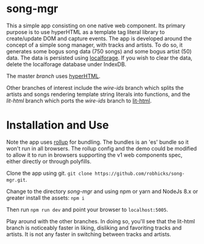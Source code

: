 song-mgr
========

This a simple app consisting on one native web component. Its primary purpose is to use hyperHTML as a template tag literal library to create/update DOM and capture events. The app is developed around the concept of a simple song manager, with tracks and artists. To do so, it generates some bogus song data (750 songs) and some bogus artist (50) data. The data is persisted using [localforage](https://github.com/localForage/localForage). If you wish to clear the data, delete the localforage database under IndexDB.

The master *branch* uses [hyperHTML](https://viperhtml.js.org/hyperhtml/documentation/).

Other branches of interest include the *wire-ids* branch which splits the artists and songs rendering template string literals into functions, and the *lit-html* branch which ports the *wire-ids* branch to [lit-html](https://polymer.github.io/lit-html/).

# Installation and Use

Note the app uses [rollup](https://rollupjs.org/guide/en) for bundling. The bundles is an 'es' bundle so it won't run in all browsers. The rollup config and the demo could be modified to allow it to run in browsers supporting the v1 web components spec, either directly or through polyfills.

Clone the app using git. ```git clone https://github.com/robhicks/song-mgr.git```.

Change to the directory *song-mgr* and using npm or yarn and NodeJs 8.x or greater install the assets:
```npm i```

Then run ```npm run dev``` and point your browser to ```localhost:5005```.

Play around with the other branches. In doing so, you'll see that the lit-html branch is noticeably faster in liking, disliking and favoriting tracks and artists. It is not any faster in switching between tracks and artists.
